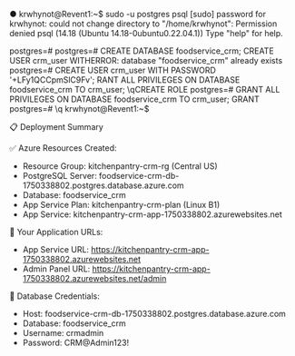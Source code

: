 
● krwhynot@Revent1:~$ sudo -u postgres psql
[sudo] password for krwhynot:
could not change directory to "/home/krwhynot": Permission denied
psql (14.18 (Ubuntu 14.18-0ubuntu0.22.04.1))
Type "help" for help.

postgres=#
postgres=# CREATE DATABASE foodservice_crm;
CREATE USER crm_user WITHERROR:  database "foodservice_crm" already exists
postgres=# CREATE USER crm_user WITH PASSWORD '+LFy1QCCpmSlC9Fv';
RANT ALL PRIVILEGES ON DATABASE foodservice_crm TO crm_user;
\qCREATE ROLE
postgres=# GRANT ALL PRIVILEGES ON DATABASE foodservice_crm TO crm_user;
GRANT
postgres=# \q
krwhynot@Revent1:~$


📋 Deployment Summary

  ✅ Azure Resources Created:
  - Resource Group: kitchenpantry-crm-rg (Central US)
  - PostgreSQL Server: foodservice-crm-db-1750338802.postgres.database.azure.com
  - Database: foodservice_crm
  - App Service Plan: kitchenpantry-crm-plan (Linux B1)
  - App Service: kitchenpantry-crm-app-1750338802.azurewebsites.net

  🔗 Your Application URLs:

  - App Service URL: https://kitchenpantry-crm-app-1750338802.azurewebsites.net
  - Admin Panel URL: https://kitchenpantry-crm-app-1750338802.azurewebsites.net/admin

  🔐 Database Credentials:

  - Host: foodservice-crm-db-1750338802.postgres.database.azure.com
  - Database: foodservice_crm
  - Username: crmadmin
  - Password: CRM@Admin123!